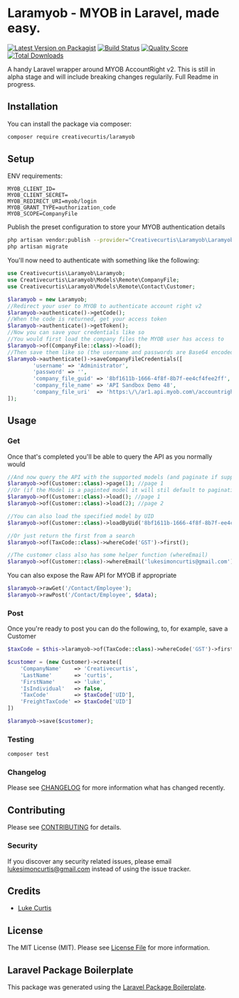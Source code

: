 # Laramyob - MYOB in Laravel, made easy.

[![Latest Version on Packagist](https://img.shields.io/packagist/v/creativecurtis/laramyob.svg?style=flat-square)](https://packagist.org/packages/creativecurtis/laramyob)
[![Build Status](https://img.shields.io/travis/creativecurtis/laramyob/master.svg?style=flat-square)](https://travis-ci.org/creativecurtis/laramyob)
[![Quality Score](https://img.shields.io/scrutinizer/g/creativecurtis/laramyob.svg?style=flat-square)](https://scrutinizer-ci.com/g/creativecurtis/laramyob)
[![Total Downloads](https://img.shields.io/packagist/dt/creativecurtis/laramyob.svg?style=flat-square)](https://packagist.org/packages/creativecurtis/laramyob)

A handy Laravel wrapper around MYOB AccountRight v2. This is still in alpha stage and will include breaking changes regularily. Full Readme in progress.

## Installation

You can install the package via composer:

```bash
composer require creativecurtis/laramyob
```

## Setup
ENV requirements:

```
MYOB_CLIENT_ID=
MYOB_CLIENT_SECRET=
MYOB_REDIRECT_URI=myob/login
MYOB_GRANT_TYPE=authorization_code
MYOB_SCOPE=CompanyFile
```

Publish the preset configuration to store your MYOB authentication details
```bash
php artisan vendor:publish --provider="Creativecurtis\Laramyob\LaramyobServiceProvider" --tag="migrations"
php artisan migrate
```

You'll now need to authenticate with something like the following:

``` php
use Creativecurtis\Laramyob\Laramyob;
use Creativecurtis\Laramyob\Models\Remote\CompanyFile;
use Creativecurtis\Laramyob\Models\Remote\Contact\Customer;

$laramyob = new Laramyob;
//Redirect your user to MYOB to authenticate account right v2
$laramyob->authenticate()->getCode();
//When the code is returned, get your access token
$laramyob->authenticate()->getToken();
//Now you can save your credentials like so
//You would first load the company files the MYOB user has access to
$laramyob->of(CompanyFile::class)->load();
//Then save them like so (the username and passwords are Base64 encoded in Laramyob)
$laramyob->authenticate()->saveCompanyFileCredentials([
        'username' => 'Administrator',
        'password' => '',
        'company_file_guid' => '8bf1611b-1666-4f8f-8b7f-ee4cf4fee2ff',
        'company_file_name' => 'API Sandbox Demo 48',
        'company_file_uri'  => 'https:\/\/ar1.api.myob.com\/accountright\/8bf1611b-1666-4f8f-8b7f-ee4cf4fee2ff'
]);
```

## Usage

### Get

Once that's completed you'll be able to query the API as you normally would
```php
//And now query the API with the supported models (and paginate if supported)
$laramyob->of(Customer::class)->page(1); //page 1
//Or (if the Model is a paginted model it will stil default to pagination due to MYOB api restrictions)
$laramyob->of(Customer::class)->load(); //page 1
$laramyob->of(Customer::class)->load(2); //page 2

//You can also load the specified model by UID
$laramyob->of(Customer::class)->loadByUid('8bf1611b-1666-4f8f-8b7f-ee4cf4fee2ff');

//Or just return the first from a search
$laramyob->of(TaxCode::class)->whereCode('GST')->first();

//The customer class also has some helper function (whereEmail)
$laramyob->of(Customer::class)->whereEmail('lukesimoncurtis@gmail.com')->get();
```

You can also expose the Raw API for MYOB if appropriate
```php
$laramyob->rawGet('/Contact/Employee');
$laramyob->rawPost('/Contact/Employee', $data);
```

### Post
Once you're ready to post you can do the following, to, for example, save a Customer

```php
$taxCode = $this->laramyob->of(TaxCode::class)->whereCode('GST')->first();

$customer = (new Customer)->create([
    'CompanyName'    => 'Creativecurtis',
    'LastName'       => 'curtis',
    'FirstName'      => 'luke',
    'IsIndividual'   => false,
    'TaxCode'        => $taxCode['UID'],
    'FreightTaxCode' => $taxCode['UID']
])

$laramyob->save($customer);
```

### Testing

``` bash
composer test
```

### Changelog

Please see [CHANGELOG](CHANGELOG.md) for more information what has changed recently.

## Contributing

Please see [CONTRIBUTING](CONTRIBUTING.md) for details.

### Security

If you discover any security related issues, please email lukesimoncurtis@gmail.com instead of using the issue tracker.

## Credits

- [Luke Curtis](https://github.com/lukecurtis93)

## License

The MIT License (MIT). Please see [License File](LICENSE.md) for more information.

## Laravel Package Boilerplate

This package was generated using the [Laravel Package Boilerplate](https://laravelpackageboilerplate.com).